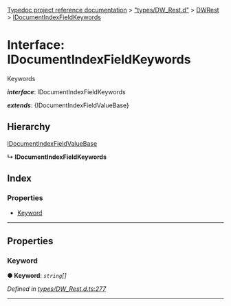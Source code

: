 [Typedoc project reference documentation](../README.md) > ["types/DW_Rest.d"](../modules/_types_dw_rest_d_.md) > [DWRest](../modules/_types_dw_rest_d_.dwrest.md) > [IDocumentIndexFieldKeywords](../interfaces/_types_dw_rest_d_.dwrest.idocumentindexfieldkeywords.md)

# Interface: IDocumentIndexFieldKeywords

Keywords

*__interface__*: IDocumentIndexFieldKeywords

*__extends__*: {IDocumentIndexFieldValueBase}

## Hierarchy

 [IDocumentIndexFieldValueBase](_types_dw_rest_d_.dwrest.idocumentindexfieldvaluebase.md)

**↳ IDocumentIndexFieldKeywords**

## Index

### Properties

* [Keyword](_types_dw_rest_d_.dwrest.idocumentindexfieldkeywords.md#keyword)

---

## Properties

<a id="keyword"></a>

###  Keyword

**● Keyword**: *`string`[]*

*Defined in [types/DW_Rest.d.ts:277](https://github.com/DocuWare/REST-Sample-TS/blob/a4697e2/src/types/DW_Rest.d.ts#L277)*

___


